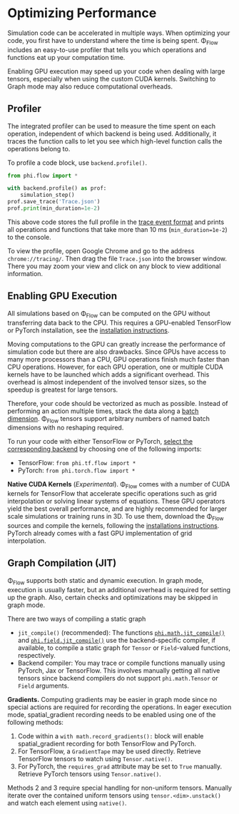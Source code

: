 
# Optimizing Performance
Simulation code can be accelerated in multiple ways.
When optimizing your code, you first have to understand where the time is being spent.
Φ<sub>Flow</sub> includes an easy-to-use profiler that tells you which operations and functions eat up your computation time.

Enabling GPU execution may speed up your code when dealing with large tensors,
especially when using the custom CUDA kernels.
Switching to Graph mode may also reduce computational overheads.

## Profiler
The integrated profiler can be used to measure the time spent on each operation, independent of which backend is being used.
Additionally, it traces the function calls to let you see which high-level function calls the operations belong to.

To profile a code block, use `backend.profile()`.
```python
from phi.flow import *

with backend.profile() as prof:
    simulation_step()
prof.save_trace('Trace.json')
prof.print(min_duration=1e-2)
```
This above code stores the full profile in the [trace event format](https://docs.google.com/document/d/1CvAClvFfyA5R-PhYUmn5OOQtYMH4h6I0nSsKchNAySU)
and prints all operations and functions that take more than 10 ms (`min_duration=1e-2`) to the console.

To view the profile, open Google Chrome and go to the address `chrome://tracing/`.
Then drag the file `Trace.json` into the browser window.
There you may zoom your view and click on any block to view additional information.

## Enabling GPU Execution
All simulations based on Φ<sub>Flow</sub> can be computed on the GPU without transferring data back to the CPU.
This requires a GPU-enabled TensorFlow or PyTorch installation, see the [installation instructions](Installation_Instructions.md).

Moving computations to the GPU can greatly increase the performance of simulation code but there are also drawbacks.
Since GPUs have access to many more processors than a CPU, GPU operations finish much faster than CPU operations.
However, for each GPU operation, one or multiple CUDA kernels have to be launched which adds a significant overhead.
This overhead is almost independent of the involved tensor sizes, so the speedup is greatest for large tensors.

Therefore, your code should be vectorized as much as possible.
Instead of performing an action multiple times, stack the data along a [batch dimension](https://tum-pbs.github.io/PhiFlow/Math.html#shapes).
Φ<sub>Flow</sub> tensors support arbitrary numbers of named batch dimensions with no reshaping required.

To run your code with either TensorFlow or PyTorch, [select the corresponding backend](https://tum-pbs.github.io/PhiFlow/Math.html#backend-selection) by choosing one of the following imports:

- TensorFlow: `from phi.tf.flow import *`
- PyTorch: `from phi.torch.flow import *`

**Native CUDA Kernels** (*Experimental*).
Φ<sub>Flow</sub> comes with a number of CUDA kernels for TensorFlow that accelerate specific operations such as grid interpolation or solving linear systems of equations.
These GPU operators yield the best overall performance, and are highly recommended for larger scale simulations or training runs in 3D.
To use them, download the Φ<sub>Flow</sub> sources and compile the kernels, following the [installations instructions](Installation_Instructions.md).
PyTorch already comes with a fast GPU implementation of grid interpolation.

## Graph Compilation (JIT)
Φ<sub>Flow</sub> supports both static and dynamic execution.
In graph mode, execution is usually faster, but an additional overhead is required for setting up the graph.
Also, certain checks and optimizations may be skipped in graph mode.

There are two ways of compiling a static graph

* `jit_compile()` (recommended): The functions
  [`phi.math.jit_compile()`](https://tum-pbs.github.io/PhiFlow/phi/math/#phi.math.trace_function) and 
  [`phi.field.jit_compile()`](https://tum-pbs.github.io/PhiFlow/phi/field/#phi.field.trace_function)
  use the backend-specific compiler, if available, to compile a static graph for `Tensor` or `Field`-valued functions, respectively.
* Backend compiler: You may trace or compile functions manually using PyTorch, Jax or TensorFlow.
  This involves manually getting all native tensors since backend compilers do not support `phi.math.Tensor` or `Field` arguments.

**Gradients.**
Computing gradients may be easier in graph mode since no special actions are required for recording the operations.
In eager execution mode, spatial_gradient recording needs to be enabled using one of the following methods:

1. Code within a `with math.record_gradients():` block will enable spatial_gradient recording for both TensorFlow and PyTorch.
2. For TensorFlow, a `GradientTape` may be used directly. Retrieve TensorFlow tensors to watch using `Tensor.native()`.
3. For PyTorch, the `requires_grad` attribute may be set to `True` manually. Retrieve PyTorch tensors using `Tensor.native()`.

Methods 2 and 3 require special handling for non-uniform tensors. Manually iterate over the contained uniform tensors using `tensor.<dim>.unstack()`
and watch each element using `native()`.